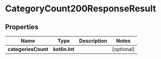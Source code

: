 
# CategoryCount200ResponseResult

## Properties
| Name | Type | Description | Notes |
| ------------ | ------------- | ------------- | ------------- |
| **categoriesCount** | **kotlin.Int** |  |  [optional] |



